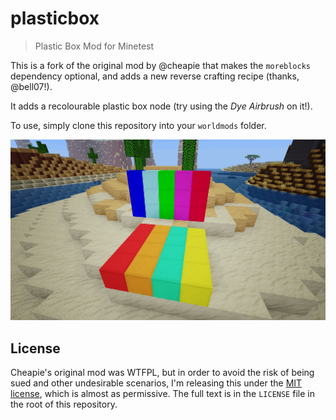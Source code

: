 # plasticbox
> Plastic Box Mod for Minetest

This is a fork of the original mod by @cheapie that makes the `moreblocks` dependency optional, and adds a new reverse crafting recipe (thanks, @bell07!).

It adds a recolourable plastic box node (try using the _Dye Airbrush_ on it!).

To use, simply clone this repository into your `worldmods` folder.

![Screenshot](https://raw.githubusercontent.com/sbrl/plasticbox/master/screenshot.png)


## License
Cheapie's original mod was WTFPL, but in order to avoid the risk of being sued and other undesirable scenarios, I'm releasing this under the [MIT license](https://choosealicense.com/licenses/mit/), which is almost as permissive. The full text is in the `LICENSE` file in the root of this repository.
